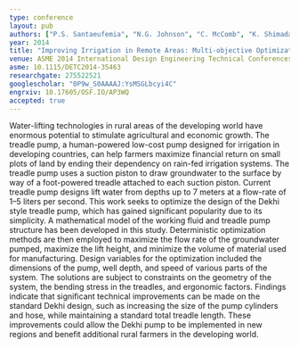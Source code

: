 ```yaml
---
type: conference
layout: pub
authors: ["P.S. Santaeufemia", "N.G. Johnson", "C. McComb", "K. Shimada"]
year: 2014
title: "Improving Irrigation in Remote Areas: Multi-objective Optimization of a Treadle Pump"
venue: ASME 2014 International Design Engineering Technical Conferences and Computers and Information in Engineering Conference.
asme: 10.1115/DETC2014-35463
researchgate: 275522521
googlescholar: "0P9w_S0AAAAJ:YsMSGLbcyi4C"
engrxiv: 10.17605/OSF.IO/AP3WQ
accepted: true
---
```

Water-lifting technologies in rural areas of the developing world have enormous potential to stimulate agricultural and economic growth. The treadle pump, a human-powered low-cost pump designed for irrigation in developing countries, can help farmers maximize financial return on small plots of land by ending their dependency on rain-fed irrigation systems. The treadle pump uses a suction piston to draw groundwater to the surface by way of a foot-powered treadle attached to each suction piston. Current treadle pump designs lift water from depths up to 7 meters at a flow-rate of 1–5 liters per second. This work seeks to optimize the design of the Dekhi style treadle pump, which has gained significant popularity due to its simplicity. A mathematical model of the working fluid and treadle pump structure has been developed in this study. Deterministic optimization methods are then employed to maximize the flow rate of the groundwater pumped, maximize the lift height, and minimize the volume of material used for manufacturing. Design variables for the optimization included the dimensions of the pump, well depth, and speed of various parts of the system. The solutions are subject to constraints on the geometry of the system, the bending stress in the treadles, and ergonomic factors. Findings indicate that significant technical improvements can be made on the standard Dekhi design, such as increasing the size of the pump cylinders and hose, while maintaining a standard total treadle length. These improvements could allow the Dekhi pump to be implemented in new regions and benefit additional rural farmers in the developing world.

